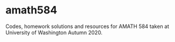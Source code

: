 # amath584
Codes, homework solutions and resources for AMATH 584 taken at University of Washington Autumn 2020. 
